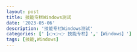 ```yaml
---
layout: post
title: 技能专栏Windows测试
date: '2023-05-06'
description: '技能专栏Windows测试'
categories: ['【👉👉👉 技能专栏】','【Windows】']
tags: [技能,Windows]
---
```

